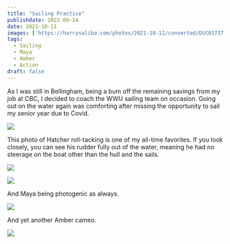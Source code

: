 ```yaml
---
title: "Sailing Practice"
publishdate: 2022-09-14
date: 2021-10-11
images: ['https://harrysaliba.com/photos/2021-10-11/converted/DSC01737.jpg']
tags:
  - Sailing
  - Maya
  - Amber
  - Action
draft: false
---
```


As I was still in Bellingham, being a bum off the remaining savings from my job at CBC, I decided to coach the WWU sailing team on occasion.  Going out on the water again was comforting after missing the opportunity to sail my senior year due to Covid.

![](https://harrysaliba.com/photos/2021-10-11/converted/DSC01702.jpg)

This photo of Hatcher roll-tacking is one of my all-time favorites.  If you look closely, you can see his rudder fully out of the water, meaning he had no steerage on the boat other than the hull and the sails.

![](https://harrysaliba.com/photos/2021-10-11/converted/DSC01737.jpg)

![](https://harrysaliba.com/photos/2021-10-11/converted/DSC01809.jpg)

And Maya being photogenic as always.

![](https://harrysaliba.com/photos/2021-10-11/converted/DSC01896.jpg)

And yet another Amber cameo.

![](https://harrysaliba.com/photos/2021-10-11/converted/DSC01908.jpg)


